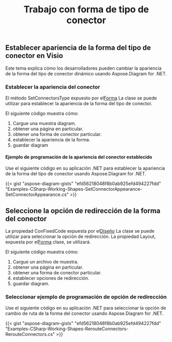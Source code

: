﻿---
title: Trabajo con forma de tipo de conector
type: docs
weight: 70
url: /es/net/working-with-connector-type-shape/
description: Esta sección explica cómo configurar la apariencia del conector con Aspose.Diagram.
---
## **Establecer apariencia de la forma del tipo de conector en Visio**
Este tema explica cómo los desarrolladores pueden cambiar la apariencia de la forma del tipo de conector dinámico usando Aspose.Diagram for .NET.
### **Establecer la apariencia del conector**
 El método SetConnectorsType expuesto por el[Forma](http://www.aspose.com/api/net/diagram/aspose.diagram/shape) La clase se puede utilizar para establecer la apariencia de la forma del tipo de conector.

El siguiente código muestra cómo:

1. Cargue una muestra diagram.
1. obtener una página en particular.
1. obtener una forma de conector particular.
1. establecer la apariencia de la forma.
1. guardar diagram
#### **Ejemplo de programación de la apariencia del conector establecido**
Use el siguiente código en su aplicación .NET para establecer la apariencia de la forma del tipo de conector usando Aspose.Diagram for .NET.

{{< gist "aspose-diagram-gists" "efd56218048f8b0ab925efd494227fdd" "Examples-CSharp-Working-Shapes-SetConnectorAppearance-SetConnectorAppearance.cs" >}}
## **Seleccione la opción de redirección de la forma del conector**
 La propiedad ConFixedCode expuesta por el[Diseño](http://www.aspose.com/api/net/diagram/aspose.diagram/layout) La clase se puede utilizar para seleccionar la opción de redirección. La propiedad Layout, expuesta por el[Forma](http://www.aspose.com/api/net/diagram/aspose.diagram/shape) clase, se utilizará.

El siguiente código muestra cómo:

1. Cargue un archivo de muestra.
1. obtener una página en particular.
1. obtener una forma de conector particular.
1. establecer opciones de redirección.
1. guardar diagram.
### **Seleccionar ejemplo de programación de opción de redirección**
Use el siguiente código en su aplicación .NET para seleccionar la opción de cambio de ruta de la forma del conector usando Aspose.Diagram for .NET.

{{< gist "aspose-diagram-gists" "efd56218048f8b0ab925efd494227fdd" "Examples-CSharp-Working-Shapes-RerouteConnectors-RerouteConnectors.cs" >}}
